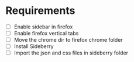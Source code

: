# Requirements
 - [ ] Enable sidebar in firefox
 - [ ] Enable firefox vertical tabs
 - [ ] Move the chrome dir to firefox chrome folder
 - [ ] Install Sideberry
 - [ ] Import the json and css files in sideberry folder
